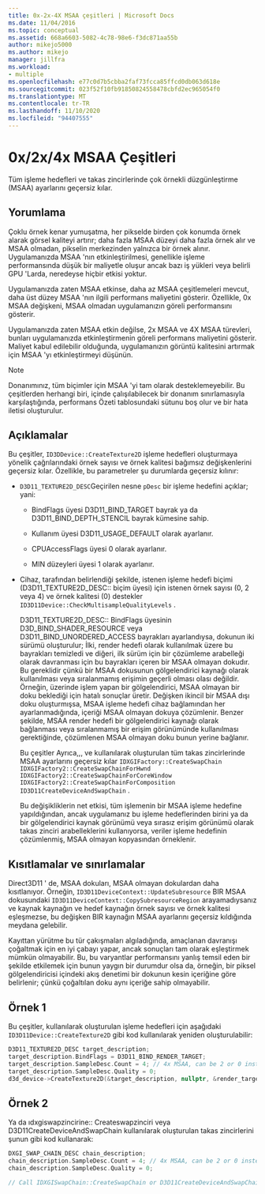 ```yaml
---
title: 0x-2x-4X MSAA çeşitleri | Microsoft Docs
ms.date: 11/04/2016
ms.topic: conceptual
ms.assetid: 668a6603-5082-4c78-98e6-f3dc871aa55b
author: mikejo5000
ms.author: mikejo
manager: jillfra
ms.workload:
- multiple
ms.openlocfilehash: e77c0d7b5cbba2faf73fcca85ffcd0db063d618e
ms.sourcegitcommit: 023f52f10fb91850824558478cbfd2ec965054f0
ms.translationtype: MT
ms.contentlocale: tr-TR
ms.lasthandoff: 11/10/2020
ms.locfileid: "94407555"
---
```

# <a name="0x2x4x-msaa-variants"></a>0x/2x/4x MSAA Çeşitleri
Tüm işleme hedefleri ve takas zincirlerinde çok örnekli düzgünleştirme (MSAA) ayarlarını geçersiz kılar.

## <a name="interpretation"></a>Yorumlama
 Çoklu örnek kenar yumuşatma, her pikselde birden çok konumda örnek alarak görsel kaliteyi artırır; daha fazla MSAA düzeyi daha fazla örnek alır ve MSAA olmadan, pikselin merkezinden yalnızca bir örnek alınır. Uygulamanızda MSAA 'nın etkinleştirilmesi, genellikle işleme performansında düşük bir maliyetle oluşur ancak bazı iş yükleri veya belirli GPU 'Larda, neredeyse hiçbir etkisi yoktur.

 Uygulamanızda zaten MSAA etkinse, daha az MSAA çeşitlemeleri mevcut, daha üst düzey MSAA 'nın ilgili performans maliyetini gösterir. Özellikle, 0x MSAA değişkeni, MSAA olmadan uygulamanızın göreli performansını gösterir.

 Uygulamanızda zaten MSAA etkin değilse, 2x MSAA ve 4X MSAA türevleri, bunları uygulamanızda etkinleştirmenin göreli performans maliyetini gösterir. Maliyet kabul edilebilir olduğunda, uygulamanızın görüntü kalitesini artırmak için MSAA 'yı etkinleştirmeyi düşünün.

> [!NOTE]
> Donanımınız, tüm biçimler için MSAA 'yi tam olarak desteklemeyebilir. Bu çeşitlerden herhangi biri, içinde çalışılabilecek bir donanım sınırlamasıyla karşılaştığında, performans Özeti tablosundaki sütunu boş olur ve bir hata iletisi oluşturulur.

## <a name="remarks"></a>Açıklamalar
 Bu çeşitler, `ID3DDevice::CreateTexture2D` işleme hedefleri oluşturmaya yönelik çağrılarındaki örnek sayısı ve örnek kalitesi bağımsız değişkenlerini geçersiz kılar. Özellikle, bu parametreler şu durumlarda geçersiz kılınır:

- `D3D11_TEXTURE2D_DESC`Geçirilen nesne `pDesc` bir işleme hedefini açıklar; yani:

  - BindFlags üyesi D3D11_BIND_TARGET bayrak ya da D3D11_BIND_DEPTH_STENCIL bayrak kümesine sahip.

  - Kullanım üyesi D3D11_USAGE_DEFAULT olarak ayarlanır.

  - CPUAccessFlags üyesi 0 olarak ayarlanır.

  - MIN düzeyleri üyesi 1 olarak ayarlanır.

- Cihaz, tarafından belirlendiği şekilde, istenen işleme hedefi biçimi (D3D11_TEXTURE2D_DESC:: biçim üyesi) için istenen örnek sayısı (0, 2 veya 4) ve örnek kalitesi (0) destekler `ID3D11Device::CheckMultisampleQualityLevels` .

  D3D11_TEXTURE2D_DESC:: BindFlags üyesinin D3D_BIND_SHADER_RESOURCE veya D3D11_BIND_UNORDERED_ACCESS bayrakları ayarlandıysa, dokunun iki sürümü oluşturulur; İlki, render hedefi olarak kullanılmak üzere bu bayrakları temizledi ve diğeri, ilk sürüm için bir çözümleme arabelleği olarak davranması için bu bayrakları içeren bir MSAA olmayan dokudır. Bu gereklidir çünkü bir MSAA dokusunun gölgelendirici kaynağı olarak kullanılması veya sıralanmamış erişimin geçerli olması olası değildir. Örneğin, üzerinde işlem yapan bir gölgelendirici, MSAA olmayan bir doku beklediği için hatalı sonuçlar üretir. Değişken ikincil bir MSAA dışı doku oluşturmışsa, MSAA işleme hedefi cihaz bağlamından her ayarlanmadığında, içeriği MSAA olmayan dokuya çözümlenir. Benzer şekilde, MSAA render hedefi bir gölgelendirici kaynağı olarak bağlanması veya sıralanmamış bir erişim görünümünde kullanılması gerektiğinde, çözümlenen MSAA olmayan doku bunun yerine bağlanır.

  Bu çeşitler Ayrıca,,, ve kullanılarak oluşturulan tüm takas zincirlerinde MSAA ayarlarını geçersiz kılar `IDXGIFactory::CreateSwapChain` `IDXGIFactory2::CreateSwapChainForHwnd` `IDXGIFactory2::CreateSwapChainForCoreWindow` `IDXGIFactory2::CreateSwapChainForComposition` `ID3D11CreateDeviceAndSwapChain` .

  Bu değişikliklerin net etkisi, tüm işlemenin bir MSAA işleme hedefine yapıldığından, ancak uygulamanız bu işleme hedeflerinden birini ya da bir gölgelendirici kaynak görünümü veya sırasız erişim görünümü olarak takas zinciri arabelleklerini kullanıyorsa, veriler işleme hedefinin çözümlenmiş, MSAA olmayan kopyasından örneklenir.

## <a name="restrictions-and-limitations"></a>Kısıtlamalar ve sınırlamalar
 Direct3D11 ' de, MSAA dokuları, MSAA olmayan dokulardan daha kısıtlanıyor. Örneğin, `ID3D11DeviceContext::UpdateSubresource` BIR MSAA dokusundaki `ID3D11DeviceContext::CopySubresourceRegion` arayamadıysanız ve kaynak kaynağın ve hedef kaynağın örnek sayısı ve örnek kalitesi eşleşmezse, bu değişken BIR kaynağın MSAA ayarlarını geçersiz kıldığında meydana gelebilir.

 Kayıttan yürütme bu tür çakışmaları algıladığında, amaçlanan davranışı çoğaltmak için en iyi çabayı yapar, ancak sonuçları tam olarak eşleştirmek mümkün olmayabilir. Bu, bu varyantlar performansını yanlış temsil eden bir şekilde etkilemek için bunun yaygın bir durumdur olsa da, örneğin, bir piksel gölgelendiricisi içindeki akış denetimi bir dokunun kesin içeriğine göre belirlenir; çünkü çoğaltılan doku aynı içeriğe sahip olmayabilir.

## <a name="example-1"></a>Örnek 1
 Bu çeşitler, kullanılarak oluşturulan işleme hedefleri için aşağıdaki `ID3D11Device::CreateTexture2D` gibi kod kullanılarak yeniden oluşturulabilir:

```cpp
D3D11_TEXTURE2D_DESC target_description;
target_description.BindFlags = D3D11_BIND_RENDER_TARGET;
target_description.SampleDesc.Count = 4; // 4x MSAA, can be 2 or 0 instead
target_description.SampleDesc.Quality = 0;
d3d_device->CreateTexture2D(&target_description, nullptr, &render_target);
```

## <a name="example-2"></a>Örnek 2
 Ya da ıdxgiswapzincirine:: Createswapzinciri veya D3D11CreateDeviceAndSwapChain kullanılarak oluşturulan takas zincirlerini şunun gibi kod kullanarak:

```cpp
DXGI_SWAP_CHAIN_DESC chain_description;
chain_description.SampleDesc.Count = 4; // 4x MSAA, can be 2 or 0 instead
chain_description.SampleDesc.Quality = 0;

// Call IDXGISwapChain::CreateSwapChain or D3D11CreateDeviceAndSwapChain, etc.
```
